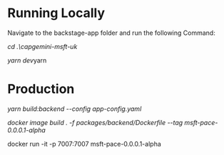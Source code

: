 # Running Locally

Navigate to the backstage-app folder and run the following Command:

*cd .\capgemini-msft-uk*

*yarn dev*yarn 


# Production

*yarn build:backend --config app-config.yaml*

*docker image build . -f packages/backend/Dockerfile --tag msft-pace-0.0.0.1-alpha*

docker run -it -p 7007:7007  msft-pace-0.0.0.1-alpha
